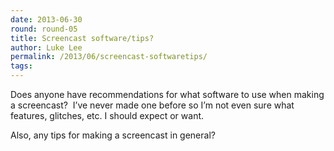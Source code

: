 ```yaml
---
date: 2013-06-30
round: round-05
title: Screencast software/tips?
author: Luke Lee
permalink: /2013/06/screencast-softwaretips/
tags:
---
```

Does anyone have recommendations for what software to use when making a screencast?  I&#8217;ve never made one before so I&#8217;m not even sure what features, glitches, etc. I should expect or want.

Also, any tips for making a screencast in general?
